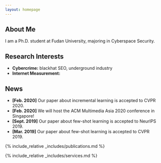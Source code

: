 ```yaml
---
layout: homepage
---
```


## About Me

I am a Ph.D. student at Fudan University, majoring in Cyberspace Security.

## Research Interests

- **Cybercrime:** blackhat SEO, underground industry
- **Internet Measurement:** 

## News

- **[Feb. 2020]** Our paper about incremental learning is accepted to CVPR 2020.
- **[Feb. 2020]** We will host the ACM Multimedia Asia 2020 conference in Singapore!
- **[Sept. 2019]** Our paper about few-shot learning is accepted to NeurIPS 2019.
- **[Mar. 2019]** Our paper about few-shot learning is accepted to CVPR 2019.

{% include_relative _includes/publications.md %}

{% include_relative _includes/services.md %}
